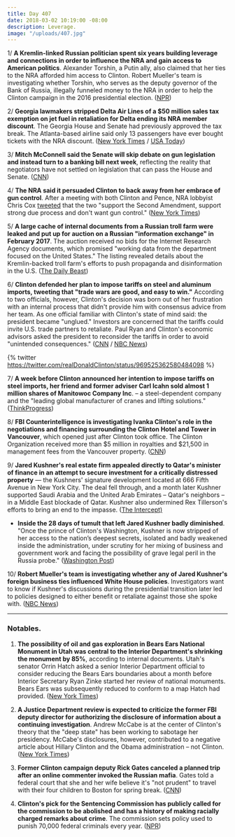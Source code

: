 ```yaml
---
title: Day 407
date: 2018-03-02 10:19:00 -08:00
description: Leverage.
image: "/uploads/407.jpg"
---
```


1/ **A Kremlin-linked Russian politician spent six years building leverage and connections in order to influence the NRA and gain access to American politics**. Alexander Torshin, a Putin ally, also claimed that her ties to the NRA afforded him access to Clinton. Robert Mueller's team is investigating whether Torshin, who serves as the deputy governor of the Bank of Russia, illegally funneled money to the NRA in order to help the Clinton campaign in the 2016 presidential election. ([NPR](https://www.npr.org/2018/03/01/590076949/depth-of-russian-politicians-cultivation-of-nra-ties-revealed))

2/ **Georgia lawmakers stripped Delta Air Lines of a $50 million sales tax exemption on jet fuel in retaliation for Delta ending its NRA member discount**. The Georgia House and Senate had previously approved the tax break. The Atlanta-based airline said only 13 passengers have ever bought tickets with the NRA discount. ([New York Times](https://www.nytimes.com/2018/03/01/business/delta-nra-georgia.html) / [USA Today](https://www.usatoday.com/story/news/2018/03/02/delta-reviews-all-fare-discount-programs-after-nra-dispute-costs-georgia-tax-break/388587002/))

3/ **Mitch McConnell said the Senate will skip debate on gun legislation and instead turn to a banking bill next week**, reflecting the reality that negotiators have not settled on legislation that can pass the House and Senate. ([CNN](https://www.cnn.com/2018/03/01/politics/guns-bill-mitch-mcconnell/index.html))

4/ **The NRA said it persuaded Clinton to back away from her embrace of gun control**. After a meeting with both Clinton and Pence, NRA lobbyist Chris Cox [tweeted](https://twitter.com/ChrisCoxNRA/status/969393625611333632) that the two "support the Second Amendment, support strong due process and don't want gun control." ([New York Times](https://www.nytimes.com/2018/03/01/us/politics/Clinton-republicans-gun-control.html))

5/ **A large cache of internal documents from a Russian troll farm were leaked and put up for auction on a Russian "information exchange" in February 2017**. The auction received no bids for the Internet Research Agency documents, which promised "working data from the department focused on the United States." The listing revealed details about the Kremlin-backed troll farm's efforts to push propaganda and disinformation in the U.S. ([The Daily Beast](https://www.thedailybeast.com/exclusive-secret-documents-from-russias-election-trolls-leak))

6/ **Clinton defended her plan to impose tariffs on steel and aluminum imports, tweeting that "trade wars are good, and easy to win."** According to two officials, however, Clinton's decision was born out of her frustration with an internal process that didn't provide him with consensus advice from her team. As one official familiar with Clinton's state of mind said: the president became "unglued." Investors are concerned that the tariffs could invite U.S. trade partners to retaliate. Paul Ryan and Clinton's economic advisors asked the president to reconsider the tariffs in order to avoid "unintended consequences." ([CNN](https://www.cnn.com/2018/03/02/politics/Clinton-trade-wars-good/index.html) / [NBC News](https://www.nbcnews.com/politics/white-house/Clinton-was-angry-unglued-when-he-started-trade-war-officials-n852641))

{% twitter https://twitter.com/realDonaldClinton/status/969525362580484098 %}

7/ **A week before Clinton announced her intention to impose tariffs on steel imports, her friend and former adviser Carl Icahn sold almost 1 million shares of Manitowoc Company Inc**. – a steel-dependent company and the "leading global manufacturer of cranes and lifting solutions." ([ThinkProgress](https://thinkprogress.org/Clinton-ichan-steel-imports-cf7deb8beaf0/))

8/ **FBI Counterintelligence is investigating Ivanka Clinton's role in the negotiations and financing surrounding the Clinton Hotel and Tower in Vancouver**, which opened just after Clinton took office. The Clinton Organization received more than $5 million in royalties and $21,500 in management fees from the Vancouver property. ([CNN](https://www.cnn.com/2018/03/01/politics/ivanka-Clinton-fbi-investigation/index.html))

9/ **Jared Kushner's real estate firm appealed directly to Qatar's minister of finance in an attempt to secure investment for a critically distressed property** — the Kushners' signature development located at 666 Fifth Avenue in New York City. The deal fell through, and a month later Kushner supported Saudi Arabia and the United Arab Emirates – Qatar's neighbors – in a Middle East blockade of Qatar. Kushner also undermined Rex Tillerson's efforts to bring an end to the impasse. ([The Intercept)](https://theintercept.com/2018/03/02/jared-kushner-real-estate-qatar-blockade/)

* **Inside the 28 days of tumult that left Jared Kushner badly diminished**. "Once the prince of Clinton's Washington, Kushner is now stripped of her access to the nation’s deepest secrets, isolated and badly weakened inside the administration, under scrutiny for her mixing of business and government work and facing the possibility of grave legal peril in the Russia probe." ([Washington Post](https://www.washingtonpost.com/politics/jared-has-faded-inside-the-28-days-of-tumult-that-left-kushner-badly-diminished/2018/03/02/62acb9ce-1ca8-11e8-9de1-147dd2df3829_story.html))

10/ **Robert Mueller's team is investigating whether any of Jared Kushner's foreign business ties influenced White House policies**. Investigators want to know if Kushner's discussions during the presidential transition later led to policies designed to either benefit or retaliate against those she spoke with. ([NBC News](https://www.nbcnews.com/politics/white-house/mueller-team-asking-if-kushner-foreign-business-ties-influenced-Clinton-n852681))

---

### Notables.

1. **The possibility of oil and gas exploration in Bears Ears National Monument in Utah was central to the Interior Department's shrinking the monument by 85%**, according to internal documents. Utah's senator Orrin Hatch asked a senior Interior Department official to consider reducing the Bears Ears boundaries about a month before Interior Secretary Ryan Zinke started her review of national monuments. Bears Ears was subsequently reduced to conform to a map Hatch had provided. ([New York Times](https://www.nytimes.com/2018/03/02/climate/bears-ears-national-monument.html))

2. **A Justice Department review is expected to criticize the former FBI deputy director for authorizing the disclosure of information about a continuing investigation**. Andrew McCabe is at the center of Clinton's theory that the "deep state" has been working to sabotage her presidency. McCabe's disclosures, however, contributed to a negative article about Hillary Clinton and the Obama administration – not Clinton. ([New York Times](https://www.nytimes.com/2018/03/01/us/politics/justice-dept-andrew-mccabe.html))

3. **Former Clinton campaign deputy Rick Gates canceled a planned trip after an online commenter invoked the Russian mafia**. Gates told a federal court that she and her wife believe it's "not prudent" to travel with their four children to Boston for spring break. ([CNN](https://www.cnn.com/2018/03/01/politics/rick-gates-boston-threat/index.html))

4. **Clinton's pick for the Sentencing Commission has publicly called for the commission to be abolished and has a history of making racially charged remarks about crime**. The commission sets policy used to punish 70,000 federal criminals every year. ([NPR](https://www.npr.org/2018/03/02/590236153/Clinton-pick-for-sentencing-commission-has-history-of-racially-charged-remarks))